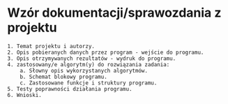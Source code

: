 
# Wzór dokumentacji/sprawozdania z projektu

    1. Temat projektu i autorzy.
    2. Opis pobieranych danych przez program - wejście do programu.
    3. Opis otrzymywanych rezultatów - wydruk do programu.
    4. zastosowany/e algorytm(y) do rozwiązania zadania:
        a. Słowny opis wykorzystanych algorytmów.
        b. Schemat blokowy programu.
        c. Zastosowane funkcje i struktury programu.
    5. Testy poprawności działania programu.
    6. Wnioski.
    
